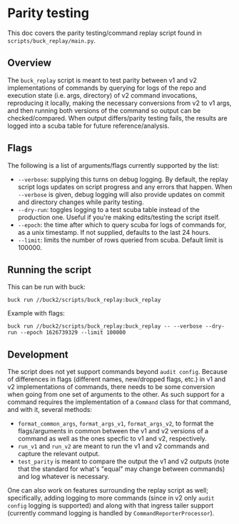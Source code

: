 # Parity testing

This doc covers the parity testing/command replay script found in `scripts/buck_replay/main.py`.

## Overview

The `buck_replay` script is meant to test parity between v1 and v2 implementations of commands by querying for logs of the repo and execution state (i.e. args, directory) of v2 command invocations, reproducing it locally, making the necessary conversions from v2 to v1 args, and then running both versions of the command so output can be checked/compared. When output differs/parity testing fails, the results are logged into a scuba table for future reference/analysis.

## Flags

The following is a list of arguments/flags currently supported by the list:

* `--verbose`: supplying this turns on debug logging. By default, the replay script logs updates on script progress and any errors that happen. When `--verbose` is given, debug logging will also provide updates on commit and directory changes while parity testing.
* `--dry-run`: toggles logging to a test scuba table instead of the production one. Useful if you're making edits/testing the script itself.
* `--epoch`: the time after which to query scuba for logs of commands for, as a unix timestamp. If not supplied, defaults to the last 24 hours.
* `--limit`: limits the number of rows queried from scuba. Default limit is 100000.

## Running the script

This can be run with buck:

```shell
buck run //buck2/scripts/buck_replay:buck_replay
```

Example with flags:

```shell
buck run //buck2/scripts/buck_replay:buck_replay -- --verbose --dry-run --epoch 1626739329 --limit 100000
```

## Development

The script does not yet support commands beyond `audit config`. Because of differences in flags (different names, new/dropped flags, etc.) in v1 and v2 implementations of commands, there needs to be some conversion when going from one set of arguments to the other. As such support for a command requires the implementation of a `Command` class for that command, and with it, several methods:

* `format_common_args`, `format_args_v1`, `format_args_v2`, to format the flags/arguments in common between the v1 and v2 versions of a command as well as the ones specfic to v1 and v2, respectively.
* `run_v1` and `run_v2` are meant to run the v1 and v2 commands and capture the relevant output.
* `test_parity` is meant to compare the output the v1 and v2 outputs (note that the standard for what's "equal" may change between commands) and log whatever is necessary.

One can also work on features surrounding the replay script as well; specifically, adding logging to more commands (since in v2 only `audit config` logging is supported) and along with that ingress tailer support (currently command logging is handled by `CommandReporterProcessor`).
